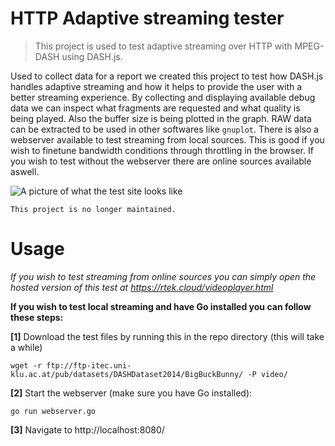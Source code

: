 # HTTP Adaptive streaming tester

> This project is used to test adaptive streaming over HTTP with MPEG-DASH using DASH.js. 

Used to collect data for a report we created this project to test how DASH.js handles adaptive streaming and how it helps to provide the user with a better streaming experience. By collecting and displaying available debug data we can inspect what fragments are requested and what quality is being played. Also the buffer size is being plotted in the graph. RAW data can be extracted to be used in other softwares like `gnuplot`. There is also a webserver available to test streaming from local sources. This is good if you wish to finetune bandwidth conditions through throttling in the browser. If you wish to test without the webserver there are online sources available aswell.

![A picture of what the test site looks like](https://rtek.cloud/dash.png)

`This project is no longer maintained.`
  
# Usage

*If you wish to test streaming from online sources you can simply open the hosted version of this test at https://rtek.cloud/videoplayer.html*

**If you wish to test local streaming and have Go installed you can follow these steps:**

**[1]** Download the test files by running this in the repo directory (this will take a while)

`wget -r ftp://ftp-itec.uni-klu.ac.at/pub/datasets/DASHDataset2014/BigBuckBunny/ -P video/`

**[2]** Start the webserver (make sure you have Go installed):

`go run webserver.go`

**[3]** Navigate to http://localhost:8080/
